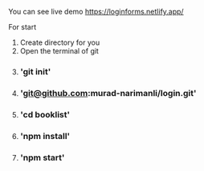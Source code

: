 You can see live demo https://loginforms.netlify.app/

For start 
1) Create directory for you
2) Open the terminal of git 
3) ### 'git init'
4) ### 'git@github.com:murad-narimanli/login.git'
5) ### 'cd booklist'
6) ### 'npm install'
7) ### 'npm start'
